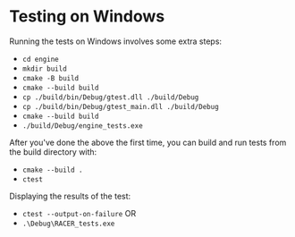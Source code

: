 
# Testing on Windows

Running the tests on Windows involves some extra steps:

- `cd engine`
- `mkdir build`
- `cmake -B build`
- `cmake --build build`
- `cp ./build/bin/Debug/gtest.dll ./build/Debug`
- `cp ./build/bin/Debug/gtest_main.dll ./build/Debug`
- `cmake --build build`
- `./build/Debug/engine_tests.exe`

After you've done the above the first time, you can build and run tests from the build
directory with:

- `cmake --build .`
- `ctest`

Displaying the results of the test:
 - `ctest --output-on-failure`
 OR
 - `.\Debug\RACER_tests.exe`